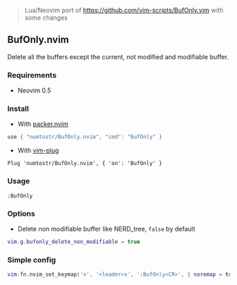 > Lua/Neovim port of https://github.com/vim-scripts/BufOnly.vim with some changes

## BufOnly.nvim

Delete all the buffers except the current, not modified and modifiable buffer.

### Requirements

-   Neovim 0.5

### Install

- With [packer.nvim](https://github.com/wbthomason/packer.nvim)

```lua
use { "numtostr/BufOnly.nvim", "cmd": "BufOnly" }
```

- With [vim-plug](https://github.com/junegunn/vim-plug)

```vim
Plug 'numtostr/BufOnly.nvim', { 'on': 'BufOnly' }
```

### Usage

```
:BufOnly
```

### Options

-   Delete non modifiable buffer like NERD_tree, `false` by default

```lua
vim.g.bufonly_delete_non_modifiable = true
```

### Simple config

```lua
vim.fn.nvim_set_keymap('n', '<leader>x', ':BufOnly<CR>', { noremap = true, silent = true })
```
